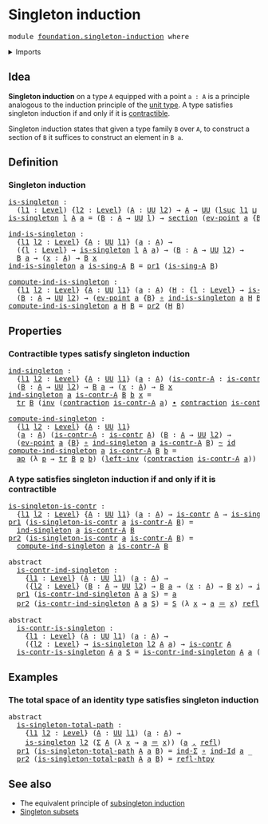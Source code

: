 # Singleton induction

<pre class="Agda"><a id="32" class="Keyword">module</a> <a id="39" href="foundation.singleton-induction.html" class="Module">foundation.singleton-induction</a> <a id="70" class="Keyword">where</a>
</pre>
<details><summary>Imports</summary>

<pre class="Agda"><a id="126" class="Keyword">open</a> <a id="131" class="Keyword">import</a> <a id="138" href="foundation.action-on-identifications-functions.html" class="Module">foundation.action-on-identifications-functions</a>
<a id="185" class="Keyword">open</a> <a id="190" class="Keyword">import</a> <a id="197" href="foundation.dependent-pair-types.html" class="Module">foundation.dependent-pair-types</a>
<a id="229" class="Keyword">open</a> <a id="234" class="Keyword">import</a> <a id="241" href="foundation.universe-levels.html" class="Module">foundation.universe-levels</a>

<a id="269" class="Keyword">open</a> <a id="274" class="Keyword">import</a> <a id="281" href="foundation-core.contractible-types.html" class="Module">foundation-core.contractible-types</a>
<a id="316" class="Keyword">open</a> <a id="321" class="Keyword">import</a> <a id="328" href="foundation-core.function-types.html" class="Module">foundation-core.function-types</a>
<a id="359" class="Keyword">open</a> <a id="364" class="Keyword">import</a> <a id="371" href="foundation-core.homotopies.html" class="Module">foundation-core.homotopies</a>
<a id="398" class="Keyword">open</a> <a id="403" class="Keyword">import</a> <a id="410" href="foundation-core.identity-types.html" class="Module">foundation-core.identity-types</a>
<a id="441" class="Keyword">open</a> <a id="446" class="Keyword">import</a> <a id="453" href="foundation-core.sections.html" class="Module">foundation-core.sections</a>
<a id="478" class="Keyword">open</a> <a id="483" class="Keyword">import</a> <a id="490" href="foundation-core.transport-along-identifications.html" class="Module">foundation-core.transport-along-identifications</a>
</pre>
</details>

## Idea

**Singleton induction** on a type `A` equipped with a point `a : A` is a
principle analogous to the induction principle of the
[unit type](foundation.unit-type.md). A type satisfies singleton induction if
and only if it is [contractible](foundation-core.contractible-types.md).

Singleton induction states that given a type family `B` over `A`, to construct a
section of `B` it suffices to construct an element in `B a`.

## Definition

### Singleton induction

<pre class="Agda"><a id="is-singleton"></a><a id="1034" href="foundation.singleton-induction.html#1034" class="Function">is-singleton</a> <a id="1047" class="Symbol">:</a>
  <a id="1051" class="Symbol">(</a><a id="1052" href="foundation.singleton-induction.html#1052" class="Bound">l1</a> <a id="1055" class="Symbol">:</a> <a id="1057" href="Agda.Primitive.html#742" class="Postulate">Level</a><a id="1062" class="Symbol">)</a> <a id="1064" class="Symbol">{</a><a id="1065" href="foundation.singleton-induction.html#1065" class="Bound">l2</a> <a id="1068" class="Symbol">:</a> <a id="1070" href="Agda.Primitive.html#742" class="Postulate">Level</a><a id="1075" class="Symbol">}</a> <a id="1077" class="Symbol">(</a><a id="1078" href="foundation.singleton-induction.html#1078" class="Bound">A</a> <a id="1080" class="Symbol">:</a> <a id="1082" href="Agda.Primitive.html#388" class="Primitive">UU</a> <a id="1085" href="foundation.singleton-induction.html#1065" class="Bound">l2</a><a id="1087" class="Symbol">)</a> <a id="1089" class="Symbol">→</a> <a id="1091" href="foundation.singleton-induction.html#1078" class="Bound">A</a> <a id="1093" class="Symbol">→</a> <a id="1095" href="Agda.Primitive.html#388" class="Primitive">UU</a> <a id="1098" class="Symbol">(</a><a id="1099" href="Agda.Primitive.html#931" class="Primitive">lsuc</a> <a id="1104" href="foundation.singleton-induction.html#1052" class="Bound">l1</a> <a id="1107" href="Agda.Primitive.html#961" class="Primitive Operator">⊔</a> <a id="1109" href="foundation.singleton-induction.html#1065" class="Bound">l2</a><a id="1111" class="Symbol">)</a>
<a id="1113" href="foundation.singleton-induction.html#1034" class="Function">is-singleton</a> <a id="1126" href="foundation.singleton-induction.html#1126" class="Bound">l</a> <a id="1128" href="foundation.singleton-induction.html#1128" class="Bound">A</a> <a id="1130" href="foundation.singleton-induction.html#1130" class="Bound">a</a> <a id="1132" class="Symbol">=</a> <a id="1134" class="Symbol">(</a><a id="1135" href="foundation.singleton-induction.html#1135" class="Bound">B</a> <a id="1137" class="Symbol">:</a> <a id="1139" href="foundation.singleton-induction.html#1128" class="Bound">A</a> <a id="1141" class="Symbol">→</a> <a id="1143" href="Agda.Primitive.html#388" class="Primitive">UU</a> <a id="1146" href="foundation.singleton-induction.html#1126" class="Bound">l</a><a id="1147" class="Symbol">)</a> <a id="1149" class="Symbol">→</a> <a id="1151" href="foundation-core.sections.html#1373" class="Function">section</a> <a id="1159" class="Symbol">(</a><a id="1160" href="foundation-core.function-types.html#676" class="Function">ev-point</a> <a id="1169" href="foundation.singleton-induction.html#1130" class="Bound">a</a> <a id="1171" class="Symbol">{</a><a id="1172" href="foundation.singleton-induction.html#1135" class="Bound">B</a><a id="1173" class="Symbol">})</a>

<a id="ind-is-singleton"></a><a id="1177" href="foundation.singleton-induction.html#1177" class="Function">ind-is-singleton</a> <a id="1194" class="Symbol">:</a>
  <a id="1198" class="Symbol">{</a><a id="1199" href="foundation.singleton-induction.html#1199" class="Bound">l1</a> <a id="1202" href="foundation.singleton-induction.html#1202" class="Bound">l2</a> <a id="1205" class="Symbol">:</a> <a id="1207" href="Agda.Primitive.html#742" class="Postulate">Level</a><a id="1212" class="Symbol">}</a> <a id="1214" class="Symbol">{</a><a id="1215" href="foundation.singleton-induction.html#1215" class="Bound">A</a> <a id="1217" class="Symbol">:</a> <a id="1219" href="Agda.Primitive.html#388" class="Primitive">UU</a> <a id="1222" href="foundation.singleton-induction.html#1199" class="Bound">l1</a><a id="1224" class="Symbol">}</a> <a id="1226" class="Symbol">(</a><a id="1227" href="foundation.singleton-induction.html#1227" class="Bound">a</a> <a id="1229" class="Symbol">:</a> <a id="1231" href="foundation.singleton-induction.html#1215" class="Bound">A</a><a id="1232" class="Symbol">)</a> <a id="1234" class="Symbol">→</a>
  <a id="1238" class="Symbol">({</a><a id="1240" href="foundation.singleton-induction.html#1240" class="Bound">l</a> <a id="1242" class="Symbol">:</a> <a id="1244" href="Agda.Primitive.html#742" class="Postulate">Level</a><a id="1249" class="Symbol">}</a> <a id="1251" class="Symbol">→</a> <a id="1253" href="foundation.singleton-induction.html#1034" class="Function">is-singleton</a> <a id="1266" href="foundation.singleton-induction.html#1240" class="Bound">l</a> <a id="1268" href="foundation.singleton-induction.html#1215" class="Bound">A</a> <a id="1270" href="foundation.singleton-induction.html#1227" class="Bound">a</a><a id="1271" class="Symbol">)</a> <a id="1273" class="Symbol">→</a> <a id="1275" class="Symbol">(</a><a id="1276" href="foundation.singleton-induction.html#1276" class="Bound">B</a> <a id="1278" class="Symbol">:</a> <a id="1280" href="foundation.singleton-induction.html#1215" class="Bound">A</a> <a id="1282" class="Symbol">→</a> <a id="1284" href="Agda.Primitive.html#388" class="Primitive">UU</a> <a id="1287" href="foundation.singleton-induction.html#1202" class="Bound">l2</a><a id="1289" class="Symbol">)</a> <a id="1291" class="Symbol">→</a>
  <a id="1295" href="foundation.singleton-induction.html#1276" class="Bound">B</a> <a id="1297" href="foundation.singleton-induction.html#1227" class="Bound">a</a> <a id="1299" class="Symbol">→</a> <a id="1301" class="Symbol">(</a><a id="1302" href="foundation.singleton-induction.html#1302" class="Bound">x</a> <a id="1304" class="Symbol">:</a> <a id="1306" href="foundation.singleton-induction.html#1215" class="Bound">A</a><a id="1307" class="Symbol">)</a> <a id="1309" class="Symbol">→</a> <a id="1311" href="foundation.singleton-induction.html#1276" class="Bound">B</a> <a id="1313" href="foundation.singleton-induction.html#1302" class="Bound">x</a>
<a id="1315" href="foundation.singleton-induction.html#1177" class="Function">ind-is-singleton</a> <a id="1332" href="foundation.singleton-induction.html#1332" class="Bound">a</a> <a id="1334" href="foundation.singleton-induction.html#1334" class="Bound">is-sing-A</a> <a id="1344" href="foundation.singleton-induction.html#1344" class="Bound">B</a> <a id="1346" class="Symbol">=</a> <a id="1348" href="foundation.dependent-pair-types.html#681" class="Field">pr1</a> <a id="1352" class="Symbol">(</a><a id="1353" href="foundation.singleton-induction.html#1334" class="Bound">is-sing-A</a> <a id="1363" href="foundation.singleton-induction.html#1344" class="Bound">B</a><a id="1364" class="Symbol">)</a>

<a id="compute-ind-is-singleton"></a><a id="1367" href="foundation.singleton-induction.html#1367" class="Function">compute-ind-is-singleton</a> <a id="1392" class="Symbol">:</a>
  <a id="1396" class="Symbol">{</a><a id="1397" href="foundation.singleton-induction.html#1397" class="Bound">l1</a> <a id="1400" href="foundation.singleton-induction.html#1400" class="Bound">l2</a> <a id="1403" class="Symbol">:</a> <a id="1405" href="Agda.Primitive.html#742" class="Postulate">Level</a><a id="1410" class="Symbol">}</a> <a id="1412" class="Symbol">{</a><a id="1413" href="foundation.singleton-induction.html#1413" class="Bound">A</a> <a id="1415" class="Symbol">:</a> <a id="1417" href="Agda.Primitive.html#388" class="Primitive">UU</a> <a id="1420" href="foundation.singleton-induction.html#1397" class="Bound">l1</a><a id="1422" class="Symbol">}</a> <a id="1424" class="Symbol">(</a><a id="1425" href="foundation.singleton-induction.html#1425" class="Bound">a</a> <a id="1427" class="Symbol">:</a> <a id="1429" href="foundation.singleton-induction.html#1413" class="Bound">A</a><a id="1430" class="Symbol">)</a> <a id="1432" class="Symbol">(</a><a id="1433" href="foundation.singleton-induction.html#1433" class="Bound">H</a> <a id="1435" class="Symbol">:</a> <a id="1437" class="Symbol">{</a><a id="1438" href="foundation.singleton-induction.html#1438" class="Bound">l</a> <a id="1440" class="Symbol">:</a> <a id="1442" href="Agda.Primitive.html#742" class="Postulate">Level</a><a id="1447" class="Symbol">}</a> <a id="1449" class="Symbol">→</a> <a id="1451" href="foundation.singleton-induction.html#1034" class="Function">is-singleton</a> <a id="1464" href="foundation.singleton-induction.html#1438" class="Bound">l</a> <a id="1466" href="foundation.singleton-induction.html#1413" class="Bound">A</a> <a id="1468" href="foundation.singleton-induction.html#1425" class="Bound">a</a><a id="1469" class="Symbol">)</a> <a id="1471" class="Symbol">→</a>
  <a id="1475" class="Symbol">(</a><a id="1476" href="foundation.singleton-induction.html#1476" class="Bound">B</a> <a id="1478" class="Symbol">:</a> <a id="1480" href="foundation.singleton-induction.html#1413" class="Bound">A</a> <a id="1482" class="Symbol">→</a> <a id="1484" href="Agda.Primitive.html#388" class="Primitive">UU</a> <a id="1487" href="foundation.singleton-induction.html#1400" class="Bound">l2</a><a id="1489" class="Symbol">)</a> <a id="1491" class="Symbol">→</a> <a id="1493" class="Symbol">(</a><a id="1494" href="foundation-core.function-types.html#676" class="Function">ev-point</a> <a id="1503" href="foundation.singleton-induction.html#1425" class="Bound">a</a> <a id="1505" class="Symbol">{</a><a id="1506" href="foundation.singleton-induction.html#1476" class="Bound">B</a><a id="1507" class="Symbol">}</a> <a id="1509" href="foundation-core.function-types.html#455" class="Function Operator">∘</a> <a id="1511" href="foundation.singleton-induction.html#1177" class="Function">ind-is-singleton</a> <a id="1528" href="foundation.singleton-induction.html#1425" class="Bound">a</a> <a id="1530" href="foundation.singleton-induction.html#1433" class="Bound">H</a> <a id="1532" href="foundation.singleton-induction.html#1476" class="Bound">B</a><a id="1533" class="Symbol">)</a> <a id="1535" href="foundation-core.homotopies.html#2535" class="Function Operator">~</a> <a id="1537" href="foundation-core.function-types.html#307" class="Function">id</a>
<a id="1540" href="foundation.singleton-induction.html#1367" class="Function">compute-ind-is-singleton</a> <a id="1565" href="foundation.singleton-induction.html#1565" class="Bound">a</a> <a id="1567" href="foundation.singleton-induction.html#1567" class="Bound">H</a> <a id="1569" href="foundation.singleton-induction.html#1569" class="Bound">B</a> <a id="1571" class="Symbol">=</a> <a id="1573" href="foundation.dependent-pair-types.html#693" class="Field">pr2</a> <a id="1577" class="Symbol">(</a><a id="1578" href="foundation.singleton-induction.html#1567" class="Bound">H</a> <a id="1580" href="foundation.singleton-induction.html#1569" class="Bound">B</a><a id="1581" class="Symbol">)</a>
</pre>
## Properties

### Contractible types satisfy singleton induction

<pre class="Agda"><a id="ind-singleton"></a><a id="1663" href="foundation.singleton-induction.html#1663" class="Function">ind-singleton</a> <a id="1677" class="Symbol">:</a>
  <a id="1681" class="Symbol">{</a><a id="1682" href="foundation.singleton-induction.html#1682" class="Bound">l1</a> <a id="1685" href="foundation.singleton-induction.html#1685" class="Bound">l2</a> <a id="1688" class="Symbol">:</a> <a id="1690" href="Agda.Primitive.html#742" class="Postulate">Level</a><a id="1695" class="Symbol">}</a> <a id="1697" class="Symbol">{</a><a id="1698" href="foundation.singleton-induction.html#1698" class="Bound">A</a> <a id="1700" class="Symbol">:</a> <a id="1702" href="Agda.Primitive.html#388" class="Primitive">UU</a> <a id="1705" href="foundation.singleton-induction.html#1682" class="Bound">l1</a><a id="1707" class="Symbol">}</a> <a id="1709" class="Symbol">(</a><a id="1710" href="foundation.singleton-induction.html#1710" class="Bound">a</a> <a id="1712" class="Symbol">:</a> <a id="1714" href="foundation.singleton-induction.html#1698" class="Bound">A</a><a id="1715" class="Symbol">)</a> <a id="1717" class="Symbol">(</a><a id="1718" href="foundation.singleton-induction.html#1718" class="Bound">is-contr-A</a> <a id="1729" class="Symbol">:</a> <a id="1731" href="foundation-core.contractible-types.html#894" class="Function">is-contr</a> <a id="1740" href="foundation.singleton-induction.html#1698" class="Bound">A</a><a id="1741" class="Symbol">)</a>
  <a id="1745" class="Symbol">(</a><a id="1746" href="foundation.singleton-induction.html#1746" class="Bound">B</a> <a id="1748" class="Symbol">:</a> <a id="1750" href="foundation.singleton-induction.html#1698" class="Bound">A</a> <a id="1752" class="Symbol">→</a> <a id="1754" href="Agda.Primitive.html#388" class="Primitive">UU</a> <a id="1757" href="foundation.singleton-induction.html#1685" class="Bound">l2</a><a id="1759" class="Symbol">)</a> <a id="1761" class="Symbol">→</a> <a id="1763" href="foundation.singleton-induction.html#1746" class="Bound">B</a> <a id="1765" href="foundation.singleton-induction.html#1710" class="Bound">a</a> <a id="1767" class="Symbol">→</a> <a id="1769" class="Symbol">(</a><a id="1770" href="foundation.singleton-induction.html#1770" class="Bound">x</a> <a id="1772" class="Symbol">:</a> <a id="1774" href="foundation.singleton-induction.html#1698" class="Bound">A</a><a id="1775" class="Symbol">)</a> <a id="1777" class="Symbol">→</a> <a id="1779" href="foundation.singleton-induction.html#1746" class="Bound">B</a> <a id="1781" href="foundation.singleton-induction.html#1770" class="Bound">x</a>
<a id="1783" href="foundation.singleton-induction.html#1663" class="Function">ind-singleton</a> <a id="1797" href="foundation.singleton-induction.html#1797" class="Bound">a</a> <a id="1799" href="foundation.singleton-induction.html#1799" class="Bound">is-contr-A</a> <a id="1810" href="foundation.singleton-induction.html#1810" class="Bound">B</a> <a id="1812" href="foundation.singleton-induction.html#1812" class="Bound">b</a> <a id="1814" href="foundation.singleton-induction.html#1814" class="Bound">x</a> <a id="1816" class="Symbol">=</a>
  <a id="1820" href="foundation-core.transport-along-identifications.html#832" class="Function">tr</a> <a id="1823" href="foundation.singleton-induction.html#1810" class="Bound">B</a> <a id="1825" class="Symbol">(</a><a id="1826" href="foundation-core.identity-types.html#6168" class="Function">inv</a> <a id="1830" class="Symbol">(</a><a id="1831" href="foundation-core.contractible-types.html#1324" class="Function">contraction</a> <a id="1843" href="foundation.singleton-induction.html#1799" class="Bound">is-contr-A</a> <a id="1854" href="foundation.singleton-induction.html#1797" class="Bound">a</a><a id="1855" class="Symbol">)</a> <a id="1857" href="foundation-core.identity-types.html#5864" class="Function Operator">∙</a> <a id="1859" href="foundation-core.contractible-types.html#1324" class="Function">contraction</a> <a id="1871" href="foundation.singleton-induction.html#1799" class="Bound">is-contr-A</a> <a id="1882" href="foundation.singleton-induction.html#1814" class="Bound">x</a><a id="1883" class="Symbol">)</a> <a id="1885" href="foundation.singleton-induction.html#1812" class="Bound">b</a>

<a id="compute-ind-singleton"></a><a id="1888" href="foundation.singleton-induction.html#1888" class="Function">compute-ind-singleton</a> <a id="1910" class="Symbol">:</a>
  <a id="1914" class="Symbol">{</a><a id="1915" href="foundation.singleton-induction.html#1915" class="Bound">l1</a> <a id="1918" href="foundation.singleton-induction.html#1918" class="Bound">l2</a> <a id="1921" class="Symbol">:</a> <a id="1923" href="Agda.Primitive.html#742" class="Postulate">Level</a><a id="1928" class="Symbol">}</a> <a id="1930" class="Symbol">{</a><a id="1931" href="foundation.singleton-induction.html#1931" class="Bound">A</a> <a id="1933" class="Symbol">:</a> <a id="1935" href="Agda.Primitive.html#388" class="Primitive">UU</a> <a id="1938" href="foundation.singleton-induction.html#1915" class="Bound">l1</a><a id="1940" class="Symbol">}</a>
  <a id="1944" class="Symbol">(</a><a id="1945" href="foundation.singleton-induction.html#1945" class="Bound">a</a> <a id="1947" class="Symbol">:</a> <a id="1949" href="foundation.singleton-induction.html#1931" class="Bound">A</a><a id="1950" class="Symbol">)</a> <a id="1952" class="Symbol">(</a><a id="1953" href="foundation.singleton-induction.html#1953" class="Bound">is-contr-A</a> <a id="1964" class="Symbol">:</a> <a id="1966" href="foundation-core.contractible-types.html#894" class="Function">is-contr</a> <a id="1975" href="foundation.singleton-induction.html#1931" class="Bound">A</a><a id="1976" class="Symbol">)</a> <a id="1978" class="Symbol">(</a><a id="1979" href="foundation.singleton-induction.html#1979" class="Bound">B</a> <a id="1981" class="Symbol">:</a> <a id="1983" href="foundation.singleton-induction.html#1931" class="Bound">A</a> <a id="1985" class="Symbol">→</a> <a id="1987" href="Agda.Primitive.html#388" class="Primitive">UU</a> <a id="1990" href="foundation.singleton-induction.html#1918" class="Bound">l2</a><a id="1992" class="Symbol">)</a> <a id="1994" class="Symbol">→</a>
  <a id="1998" class="Symbol">(</a><a id="1999" href="foundation-core.function-types.html#676" class="Function">ev-point</a> <a id="2008" href="foundation.singleton-induction.html#1945" class="Bound">a</a> <a id="2010" class="Symbol">{</a><a id="2011" href="foundation.singleton-induction.html#1979" class="Bound">B</a><a id="2012" class="Symbol">}</a> <a id="2014" href="foundation-core.function-types.html#455" class="Function Operator">∘</a> <a id="2016" href="foundation.singleton-induction.html#1663" class="Function">ind-singleton</a> <a id="2030" href="foundation.singleton-induction.html#1945" class="Bound">a</a> <a id="2032" href="foundation.singleton-induction.html#1953" class="Bound">is-contr-A</a> <a id="2043" href="foundation.singleton-induction.html#1979" class="Bound">B</a><a id="2044" class="Symbol">)</a> <a id="2046" href="foundation-core.homotopies.html#2535" class="Function Operator">~</a> <a id="2048" href="foundation-core.function-types.html#307" class="Function">id</a>
<a id="2051" href="foundation.singleton-induction.html#1888" class="Function">compute-ind-singleton</a> <a id="2073" href="foundation.singleton-induction.html#2073" class="Bound">a</a> <a id="2075" href="foundation.singleton-induction.html#2075" class="Bound">is-contr-A</a> <a id="2086" href="foundation.singleton-induction.html#2086" class="Bound">B</a> <a id="2088" href="foundation.singleton-induction.html#2088" class="Bound">b</a> <a id="2090" class="Symbol">=</a>
  <a id="2094" href="foundation.action-on-identifications-functions.html#730" class="Function">ap</a> <a id="2097" class="Symbol">(λ</a> <a id="2100" href="foundation.singleton-induction.html#2100" class="Bound">p</a> <a id="2102" class="Symbol">→</a> <a id="2104" href="foundation-core.transport-along-identifications.html#832" class="Function">tr</a> <a id="2107" href="foundation.singleton-induction.html#2086" class="Bound">B</a> <a id="2109" href="foundation.singleton-induction.html#2100" class="Bound">p</a> <a id="2111" href="foundation.singleton-induction.html#2088" class="Bound">b</a><a id="2112" class="Symbol">)</a> <a id="2114" class="Symbol">(</a><a id="2115" href="foundation-core.identity-types.html#8437" class="Function">left-inv</a> <a id="2124" class="Symbol">(</a><a id="2125" href="foundation-core.contractible-types.html#1324" class="Function">contraction</a> <a id="2137" href="foundation.singleton-induction.html#2075" class="Bound">is-contr-A</a> <a id="2148" href="foundation.singleton-induction.html#2073" class="Bound">a</a><a id="2149" class="Symbol">))</a>
</pre>
### A type satisfies singleton induction if and only if it is contractible

<pre class="Agda"><a id="is-singleton-is-contr"></a><a id="2241" href="foundation.singleton-induction.html#2241" class="Function">is-singleton-is-contr</a> <a id="2263" class="Symbol">:</a>
  <a id="2267" class="Symbol">{</a><a id="2268" href="foundation.singleton-induction.html#2268" class="Bound">l1</a> <a id="2271" href="foundation.singleton-induction.html#2271" class="Bound">l2</a> <a id="2274" class="Symbol">:</a> <a id="2276" href="Agda.Primitive.html#742" class="Postulate">Level</a><a id="2281" class="Symbol">}</a> <a id="2283" class="Symbol">{</a><a id="2284" href="foundation.singleton-induction.html#2284" class="Bound">A</a> <a id="2286" class="Symbol">:</a> <a id="2288" href="Agda.Primitive.html#388" class="Primitive">UU</a> <a id="2291" href="foundation.singleton-induction.html#2268" class="Bound">l1</a><a id="2293" class="Symbol">}</a> <a id="2295" class="Symbol">(</a><a id="2296" href="foundation.singleton-induction.html#2296" class="Bound">a</a> <a id="2298" class="Symbol">:</a> <a id="2300" href="foundation.singleton-induction.html#2284" class="Bound">A</a><a id="2301" class="Symbol">)</a> <a id="2303" class="Symbol">→</a> <a id="2305" href="foundation-core.contractible-types.html#894" class="Function">is-contr</a> <a id="2314" href="foundation.singleton-induction.html#2284" class="Bound">A</a> <a id="2316" class="Symbol">→</a> <a id="2318" href="foundation.singleton-induction.html#1034" class="Function">is-singleton</a> <a id="2331" href="foundation.singleton-induction.html#2271" class="Bound">l2</a> <a id="2334" href="foundation.singleton-induction.html#2284" class="Bound">A</a> <a id="2336" href="foundation.singleton-induction.html#2296" class="Bound">a</a>
<a id="2338" href="foundation.dependent-pair-types.html#681" class="Field">pr1</a> <a id="2342" class="Symbol">(</a><a id="2343" href="foundation.singleton-induction.html#2241" class="Function">is-singleton-is-contr</a> <a id="2365" href="foundation.singleton-induction.html#2365" class="Bound">a</a> <a id="2367" href="foundation.singleton-induction.html#2367" class="Bound">is-contr-A</a> <a id="2378" href="foundation.singleton-induction.html#2378" class="Bound">B</a><a id="2379" class="Symbol">)</a> <a id="2381" class="Symbol">=</a>
  <a id="2385" href="foundation.singleton-induction.html#1663" class="Function">ind-singleton</a> <a id="2399" href="foundation.singleton-induction.html#2365" class="Bound">a</a> <a id="2401" href="foundation.singleton-induction.html#2367" class="Bound">is-contr-A</a> <a id="2412" href="foundation.singleton-induction.html#2378" class="Bound">B</a>
<a id="2414" href="foundation.dependent-pair-types.html#693" class="Field">pr2</a> <a id="2418" class="Symbol">(</a><a id="2419" href="foundation.singleton-induction.html#2241" class="Function">is-singleton-is-contr</a> <a id="2441" href="foundation.singleton-induction.html#2441" class="Bound">a</a> <a id="2443" href="foundation.singleton-induction.html#2443" class="Bound">is-contr-A</a> <a id="2454" href="foundation.singleton-induction.html#2454" class="Bound">B</a><a id="2455" class="Symbol">)</a> <a id="2457" class="Symbol">=</a>
  <a id="2461" href="foundation.singleton-induction.html#1888" class="Function">compute-ind-singleton</a> <a id="2483" href="foundation.singleton-induction.html#2441" class="Bound">a</a> <a id="2485" href="foundation.singleton-induction.html#2443" class="Bound">is-contr-A</a> <a id="2496" href="foundation.singleton-induction.html#2454" class="Bound">B</a>

<a id="2499" class="Keyword">abstract</a>
  <a id="is-contr-ind-singleton"></a><a id="2510" href="foundation.singleton-induction.html#2510" class="Function">is-contr-ind-singleton</a> <a id="2533" class="Symbol">:</a>
    <a id="2539" class="Symbol">{</a><a id="2540" href="foundation.singleton-induction.html#2540" class="Bound">l1</a> <a id="2543" class="Symbol">:</a> <a id="2545" href="Agda.Primitive.html#742" class="Postulate">Level</a><a id="2550" class="Symbol">}</a> <a id="2552" class="Symbol">(</a><a id="2553" href="foundation.singleton-induction.html#2553" class="Bound">A</a> <a id="2555" class="Symbol">:</a> <a id="2557" href="Agda.Primitive.html#388" class="Primitive">UU</a> <a id="2560" href="foundation.singleton-induction.html#2540" class="Bound">l1</a><a id="2562" class="Symbol">)</a> <a id="2564" class="Symbol">(</a><a id="2565" href="foundation.singleton-induction.html#2565" class="Bound">a</a> <a id="2567" class="Symbol">:</a> <a id="2569" href="foundation.singleton-induction.html#2553" class="Bound">A</a><a id="2570" class="Symbol">)</a> <a id="2572" class="Symbol">→</a>
    <a id="2578" class="Symbol">({</a><a id="2580" href="foundation.singleton-induction.html#2580" class="Bound">l2</a> <a id="2583" class="Symbol">:</a> <a id="2585" href="Agda.Primitive.html#742" class="Postulate">Level</a><a id="2590" class="Symbol">}</a> <a id="2592" class="Symbol">(</a><a id="2593" href="foundation.singleton-induction.html#2593" class="Bound">B</a> <a id="2595" class="Symbol">:</a> <a id="2597" href="foundation.singleton-induction.html#2553" class="Bound">A</a> <a id="2599" class="Symbol">→</a> <a id="2601" href="Agda.Primitive.html#388" class="Primitive">UU</a> <a id="2604" href="foundation.singleton-induction.html#2580" class="Bound">l2</a><a id="2606" class="Symbol">)</a> <a id="2608" class="Symbol">→</a> <a id="2610" href="foundation.singleton-induction.html#2593" class="Bound">B</a> <a id="2612" href="foundation.singleton-induction.html#2565" class="Bound">a</a> <a id="2614" class="Symbol">→</a> <a id="2616" class="Symbol">(</a><a id="2617" href="foundation.singleton-induction.html#2617" class="Bound">x</a> <a id="2619" class="Symbol">:</a> <a id="2621" href="foundation.singleton-induction.html#2553" class="Bound">A</a><a id="2622" class="Symbol">)</a> <a id="2624" class="Symbol">→</a> <a id="2626" href="foundation.singleton-induction.html#2593" class="Bound">B</a> <a id="2628" href="foundation.singleton-induction.html#2617" class="Bound">x</a><a id="2629" class="Symbol">)</a> <a id="2631" class="Symbol">→</a> <a id="2633" href="foundation-core.contractible-types.html#894" class="Function">is-contr</a> <a id="2642" href="foundation.singleton-induction.html#2553" class="Bound">A</a>
  <a id="2646" href="foundation.dependent-pair-types.html#681" class="Field">pr1</a> <a id="2650" class="Symbol">(</a><a id="2651" href="foundation.singleton-induction.html#2510" class="Function">is-contr-ind-singleton</a> <a id="2674" href="foundation.singleton-induction.html#2674" class="Bound">A</a> <a id="2676" href="foundation.singleton-induction.html#2676" class="Bound">a</a> <a id="2678" href="foundation.singleton-induction.html#2678" class="Bound">S</a><a id="2679" class="Symbol">)</a> <a id="2681" class="Symbol">=</a> <a id="2683" href="foundation.singleton-induction.html#2676" class="Bound">a</a>
  <a id="2687" href="foundation.dependent-pair-types.html#693" class="Field">pr2</a> <a id="2691" class="Symbol">(</a><a id="2692" href="foundation.singleton-induction.html#2510" class="Function">is-contr-ind-singleton</a> <a id="2715" href="foundation.singleton-induction.html#2715" class="Bound">A</a> <a id="2717" href="foundation.singleton-induction.html#2717" class="Bound">a</a> <a id="2719" href="foundation.singleton-induction.html#2719" class="Bound">S</a><a id="2720" class="Symbol">)</a> <a id="2722" class="Symbol">=</a> <a id="2724" href="foundation.singleton-induction.html#2719" class="Bound">S</a> <a id="2726" class="Symbol">(λ</a> <a id="2729" href="foundation.singleton-induction.html#2729" class="Bound">x</a> <a id="2731" class="Symbol">→</a> <a id="2733" href="foundation.singleton-induction.html#2717" class="Bound">a</a> <a id="2735" href="foundation-core.identity-types.html#2713" class="Function Operator">＝</a> <a id="2737" href="foundation.singleton-induction.html#2729" class="Bound">x</a><a id="2738" class="Symbol">)</a> <a id="2740" href="foundation-core.identity-types.html#2682" class="InductiveConstructor">refl</a>

<a id="2746" class="Keyword">abstract</a>
  <a id="is-contr-is-singleton"></a><a id="2757" href="foundation.singleton-induction.html#2757" class="Function">is-contr-is-singleton</a> <a id="2779" class="Symbol">:</a>
    <a id="2785" class="Symbol">{</a><a id="2786" href="foundation.singleton-induction.html#2786" class="Bound">l1</a> <a id="2789" class="Symbol">:</a> <a id="2791" href="Agda.Primitive.html#742" class="Postulate">Level</a><a id="2796" class="Symbol">}</a> <a id="2798" class="Symbol">(</a><a id="2799" href="foundation.singleton-induction.html#2799" class="Bound">A</a> <a id="2801" class="Symbol">:</a> <a id="2803" href="Agda.Primitive.html#388" class="Primitive">UU</a> <a id="2806" href="foundation.singleton-induction.html#2786" class="Bound">l1</a><a id="2808" class="Symbol">)</a> <a id="2810" class="Symbol">(</a><a id="2811" href="foundation.singleton-induction.html#2811" class="Bound">a</a> <a id="2813" class="Symbol">:</a> <a id="2815" href="foundation.singleton-induction.html#2799" class="Bound">A</a><a id="2816" class="Symbol">)</a> <a id="2818" class="Symbol">→</a>
    <a id="2824" class="Symbol">({</a><a id="2826" href="foundation.singleton-induction.html#2826" class="Bound">l2</a> <a id="2829" class="Symbol">:</a> <a id="2831" href="Agda.Primitive.html#742" class="Postulate">Level</a><a id="2836" class="Symbol">}</a> <a id="2838" class="Symbol">→</a> <a id="2840" href="foundation.singleton-induction.html#1034" class="Function">is-singleton</a> <a id="2853" href="foundation.singleton-induction.html#2826" class="Bound">l2</a> <a id="2856" href="foundation.singleton-induction.html#2799" class="Bound">A</a> <a id="2858" href="foundation.singleton-induction.html#2811" class="Bound">a</a><a id="2859" class="Symbol">)</a> <a id="2861" class="Symbol">→</a> <a id="2863" href="foundation-core.contractible-types.html#894" class="Function">is-contr</a> <a id="2872" href="foundation.singleton-induction.html#2799" class="Bound">A</a>
  <a id="2876" href="foundation.singleton-induction.html#2757" class="Function">is-contr-is-singleton</a> <a id="2898" href="foundation.singleton-induction.html#2898" class="Bound">A</a> <a id="2900" href="foundation.singleton-induction.html#2900" class="Bound">a</a> <a id="2902" href="foundation.singleton-induction.html#2902" class="Bound">S</a> <a id="2904" class="Symbol">=</a> <a id="2906" href="foundation.singleton-induction.html#2510" class="Function">is-contr-ind-singleton</a> <a id="2929" href="foundation.singleton-induction.html#2898" class="Bound">A</a> <a id="2931" href="foundation.singleton-induction.html#2900" class="Bound">a</a> <a id="2933" class="Symbol">(</a><a id="2934" href="foundation.dependent-pair-types.html#681" class="Field">pr1</a> <a id="2938" href="foundation-core.function-types.html#455" class="Function Operator">∘</a> <a id="2940" href="foundation.singleton-induction.html#2902" class="Bound">S</a><a id="2941" class="Symbol">)</a>
</pre>
## Examples

### The total space of an identity type satisfies singleton induction

<pre class="Agda"><a id="3040" class="Keyword">abstract</a>
  <a id="is-singleton-total-path"></a><a id="3051" href="foundation.singleton-induction.html#3051" class="Function">is-singleton-total-path</a> <a id="3075" class="Symbol">:</a>
    <a id="3081" class="Symbol">{</a><a id="3082" href="foundation.singleton-induction.html#3082" class="Bound">l1</a> <a id="3085" href="foundation.singleton-induction.html#3085" class="Bound">l2</a> <a id="3088" class="Symbol">:</a> <a id="3090" href="Agda.Primitive.html#742" class="Postulate">Level</a><a id="3095" class="Symbol">}</a> <a id="3097" class="Symbol">(</a><a id="3098" href="foundation.singleton-induction.html#3098" class="Bound">A</a> <a id="3100" class="Symbol">:</a> <a id="3102" href="Agda.Primitive.html#388" class="Primitive">UU</a> <a id="3105" href="foundation.singleton-induction.html#3082" class="Bound">l1</a><a id="3107" class="Symbol">)</a> <a id="3109" class="Symbol">(</a><a id="3110" href="foundation.singleton-induction.html#3110" class="Bound">a</a> <a id="3112" class="Symbol">:</a> <a id="3114" href="foundation.singleton-induction.html#3098" class="Bound">A</a><a id="3115" class="Symbol">)</a> <a id="3117" class="Symbol">→</a>
    <a id="3123" href="foundation.singleton-induction.html#1034" class="Function">is-singleton</a> <a id="3136" href="foundation.singleton-induction.html#3085" class="Bound">l2</a> <a id="3139" class="Symbol">(</a><a id="3140" href="foundation.dependent-pair-types.html#583" class="Record">Σ</a> <a id="3142" href="foundation.singleton-induction.html#3098" class="Bound">A</a> <a id="3144" class="Symbol">(λ</a> <a id="3147" href="foundation.singleton-induction.html#3147" class="Bound">x</a> <a id="3149" class="Symbol">→</a> <a id="3151" href="foundation.singleton-induction.html#3110" class="Bound">a</a> <a id="3153" href="foundation-core.identity-types.html#2713" class="Function Operator">＝</a> <a id="3155" href="foundation.singleton-induction.html#3147" class="Bound">x</a><a id="3156" class="Symbol">))</a> <a id="3159" class="Symbol">(</a><a id="3160" href="foundation.singleton-induction.html#3110" class="Bound">a</a> <a id="3162" href="foundation.dependent-pair-types.html#787" class="InductiveConstructor Operator">,</a> <a id="3164" href="foundation-core.identity-types.html#2682" class="InductiveConstructor">refl</a><a id="3168" class="Symbol">)</a>
  <a id="3172" href="foundation.dependent-pair-types.html#681" class="Field">pr1</a> <a id="3176" class="Symbol">(</a><a id="3177" href="foundation.singleton-induction.html#3051" class="Function">is-singleton-total-path</a> <a id="3201" href="foundation.singleton-induction.html#3201" class="Bound">A</a> <a id="3203" href="foundation.singleton-induction.html#3203" class="Bound">a</a> <a id="3205" href="foundation.singleton-induction.html#3205" class="Bound">B</a><a id="3206" class="Symbol">)</a> <a id="3208" class="Symbol">=</a> <a id="3210" href="foundation.dependent-pair-types.html#873" class="Function">ind-Σ</a> <a id="3216" href="foundation-core.function-types.html#455" class="Function Operator">∘</a> <a id="3218" href="foundation-core.identity-types.html#3722" class="Function">ind-Id</a> <a id="3225" href="foundation.singleton-induction.html#3203" class="Bound">a</a> <a id="3227" class="Symbol">_</a>
  <a id="3231" href="foundation.dependent-pair-types.html#693" class="Field">pr2</a> <a id="3235" class="Symbol">(</a><a id="3236" href="foundation.singleton-induction.html#3051" class="Function">is-singleton-total-path</a> <a id="3260" href="foundation.singleton-induction.html#3260" class="Bound">A</a> <a id="3262" href="foundation.singleton-induction.html#3262" class="Bound">a</a> <a id="3264" href="foundation.singleton-induction.html#3264" class="Bound">B</a><a id="3265" class="Symbol">)</a> <a id="3267" class="Symbol">=</a> <a id="3269" href="foundation-core.homotopies.html#2724" class="Function">refl-htpy</a>
</pre>
## See also

- The equivalent principle of
  [subsingleton induction](foundation.subsingleton-induction.md)
- [Singleton subsets](foundation.singleton-subtypes.md)

